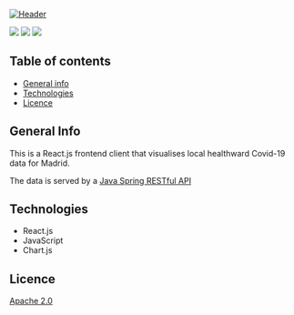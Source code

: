 [![Header](https://i.ibb.co/6nb6M4T/Covid-Radar-Madird.png "Header")](https://covidradarmadrid.es)

![](https://img.shields.io/badge/JavaScript-informational?style=flat&logo=javascript&logoColor=white&color=49464d)
![](https://img.shields.io/badge/React-informational?style=flat&logo=react&logoColor=white&color=49464d)
![](https://img.shields.io/badge/Chart.js-informational?style=flat&logo=chart.js&logoColor=white&color=49464d)

## Table of contents
* [General info](#general-info)
* [Technologies](#technologies)
* [Licence](#licence)

## General Info
This is a React.js frontend client that visualises local healthward Covid-19 data for Madrid. 

The data is served by a [Java Spring RESTful API](https://github.com/ChrisHilborne/Madrid-Covid-Radar)

## Technologies
* React.js 
* JavaScript
* Chart.js

## Licence
[Apache 2.0](https://github.com/ChrisHilborne/Madrid-Covid-Radar-Frontend/blob/main/LICENSE)
